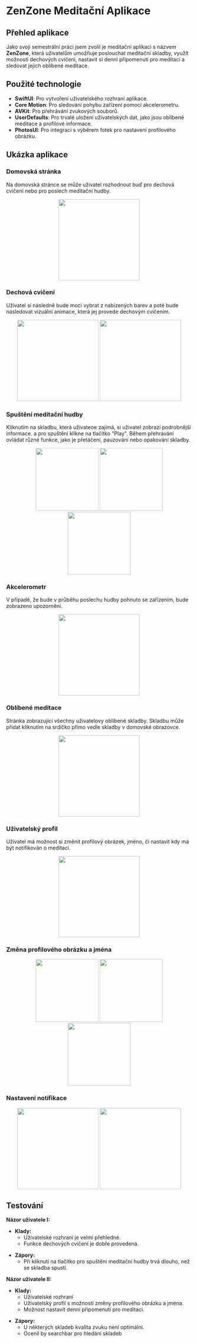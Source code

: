 # ZenZone Meditační Aplikace

## Přehled aplikace

Jako svoji semestrální práci jsem zvolil je meditační aplikaci s názvem **ZenZone**, která uživatelům umožňuje poslouchat meditační skladby, využít možnosti dechových cvičení, nastavit si denní připomenutí pro meditaci a sledovat jejich oblíbené meditace.

## Použité technologie

- **SwiftUI**: Pro vytvoření uživatelského rozhraní aplikace.
- **Core Motion**: Pro sledování pohybu zařízení pomocí akcelerometru.
- **AVKit**: Pro přehrávání zvukových souborů.
- **UserDefaults**: Pro trvalé uložení uživatelských dat, jako jsou oblíbené meditace a profilové informace.
- **PhotosUI**: Pro integraci s výběrem fotek pro nastavení profilového obrázku.


## Ukázka aplikace

### Domovská stránka
Na domovská stránce se může uživatel rozhodnout buď pro dechová cvičení nebo pro poslech meditační hudby.
<div align="center">
    <img src="imgs/main.png" width="220"/>
</div> 

### Dechová cvičení
Uživatel si následně bude moci vybrat z nabízených barev a poté bude následovat vizuální animace, která jej provede dechovým cvičením.
<div align="center">
    <img src="imgs/breathe_select.png" width="220"/>
    <img src="imgs/breathe.png" width="220"/>
</div> 

### Spuštění meditační hudby
Kliknutím na skladbu, která uživateoe zajímá, si uživatel zobrazí podrobnější informace. a pro spuštění klikne na tlačítko "Play". Během přehrávání ovládat různé funkce, jako je přetáčení, pauzování nebo opakování skladby.

<div align="center">
    <img src="imgs/song_select.png" width="170"/>
    <img src="imgs/song_describtion.png" width="170"/>
    <img src="imgs/player.png" width="170"/>
</div> 

### Akcelerometr
V případě, že bude v průběhu poslechu hudby pohnuto se zařízením, bude zobrazeno upozornění.
<div align="center">
    <img src="imgs/popup.png" width="220"/>
</div> 

### Oblíbené meditace
Stránka zobrazující všechny uživatelovy oblíbené skladby. Skladbu může přidat kliknutím na srdíčko přímo vedle skladby v domovské obrazovce.
<div align="center">
    <img src="imgs/likes.png" width="220"/>
</div> 

### Uživatelský profil
Uživatel má možnost si změnit profilový obrázek, jméno, či nastavit kdy má být notifikován o meditaci.
<div align="center">
    <img src="imgs/profile.png" width="220"/>
</div> 

### Změna profilového obrázku a jména
<div align="center">
    <img src="imgs/change_image.png" width="170"/>
    <img src="imgs/change_username.png" width="170"/>
    <img src="imgs/profile_changed.png" width="170"/>
</div> 

### Nastavení notifikace
<div align="center">
    <img src="imgs/set_reminder.png" width="220"/>
    <img src="imgs/notification.png" width="220"/>
</div> 

## **Testování**

**Názor uživatele I:**

+ **Klady:**
    - Uživatelské rozhraní je velmi přehledné.
    - Funkce dechových cvičení je dobře provedená.

- **Zápory:**
    - Při kliknutí na tlačítko pro spuštění meditační hudby trvá dlouho, než se skladba spustí.

**Názor uživatele II:**

+ **Klady:**
    - Uživatelské rozhraní
    - Uživatelský profil s možností změny profilového obrázku a jména.
    - Možnost nastavit denní připomenutí pro meditaci.

- **Zápory:**
    - U některých skladeb kvalita zvuku není optimální.
    - Ocenil by searchbar pro hledání skladeb


<!-- 
<img src="imgs/profile.png" alt="Profile Image" width="170"/>
<img src="imgs/profile.png" alt="Profile Image" width="170"/>
<img src="imgs/profile.png" alt="Profile Image" width="171"/> -->


